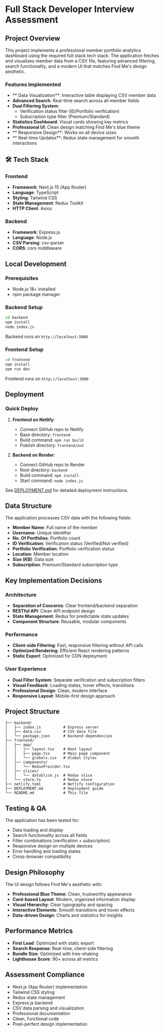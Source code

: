 # Full Stack Developer Interview Assessment


## Project Overview

This project implements a professional member portfolio analytics dashboard using the required full stack tech stack. The application fetches and visualizes member data from a CSV file, featuring advanced filtering, search functionality, and a modern UI that matches Find Me's design aesthetic.

### Features Implemented
- ** Data Visualization**: Interactive table displaying CSV member data
- **Advanced Search**: Real-time search across all member fields
- **Dual Filtering System**: 
  - Verification status filter (ID/Portfolio verification)
  - Subscription type filter (Premium/Standard)
- **Statistics Dashboard**: Visual cards showing key metrics
- **Professional UI**: Clean design matching Find Me's blue theme
- ** Responsive Design**: Works on all device sizes
- ** Real-time Updates**: Redux state management for smooth interactions

## 🛠 Tech Stack

### Frontend
- **Framework**: Next.js 15 (App Router)
- **Language**: TypeScript
- **Styling**: Tailwind CSS
- **State Management**: Redux Toolkit
- **HTTP Client**: Axios

### Backend
- **Framework**: Express.js
- **Language**: Node.js
- **CSV Parsing**: csv-parser
- **CORS**: cors middleware

##  Local Development

### Prerequisites
- Node.js 18+ installed
- npm package manager

### Backend Setup
```bash
cd backend
npm install
node index.js
```
Backend runs on `http://localhost:5000`

### Frontend Setup
```bash
cd frontend
npm install
npm run dev
```
Frontend runs on `http://localhost:3000`

## Deployment

### Quick Deploy
1. **Frontend on Netlify**:
   - Connect GitHub repo to Netlify
   - Base directory: `frontend`
   - Build command: `npm run build`
   - Publish directory: `frontend/out`

2. **Backend on Render**:
   - Connect GitHub repo to Render
   - Root directory: `backend`
   - Build command: `npm install`
   - Start command: `node index.js`

See [DEPLOYMENT.md](./DEPLOYMENT.md) for detailed deployment instructions.

##  Data Structure

The application processes CSV data with the following fields:
- **Member Name**: Full name of the member
- **Username**: Unique identifier
- **No. Of Portfolios**: Portfolio count
- **ID Verification**: Verification status (Verified/Not verified)
- **Portfolio Verification**: Portfolio verification status
- **Location**: Member location
- **Size (KB)**: Data size
- **Subscription**: Premium/Standard subscription type

## Key Implementation Decisions

### Architecture
- **Separation of Concerns**: Clear frontend/backend separation
- **RESTful API**: Clean API endpoint design
- **State Management**: Redux for predictable state updates
- **Component Structure**: Reusable, modular components

### Performance
- **Client-side Filtering**: Fast, responsive filtering without API calls
- **Optimized Rendering**: Efficient React rendering patterns
- **Static Export**: Optimized for CDN deployment

### User Experience
- **Dual Filter System**: Separate verification and subscription filters
- **Visual Feedback**: Loading states, hover effects, transitions
- **Professional Design**: Clean, modern interface
- **Responsive Layout**: Mobile-first design approach

##  Project Structure
```
├── backend/
│   ├── index.js          # Express server
│   ├── data.csv          # CSV data file
│   └── package.json      # Backend dependencies
├── frontend/
│   ├── app/
│   │   ├── layout.tsx    # Root layout
│   │   ├── page.tsx      # Main page component
│   │   └── globals.css   # Global styles
│   ├── components/
│   │   └── ReduxProvider.tsx
│   ├── slices/
│   │   └── dataSlice.js  # Redux slice
│   └── store.ts          # Redux store
├── netlify.toml          # Netlify configuration
├── DEPLOYMENT.md         # Deployment guide
└── README.md             # This file
```

## Testing & QA

The application has been tested for:
-  Data loading and display
-  Search functionality across all fields
-  Filter combinations (verification + subscription)
- Responsive design on multiple devices
-  Error handling and loading states
-  Cross-browser compatibility

##  Design Philosophy

The UI design follows Find Me's aesthetic with:
- **Professional Blue Theme**: Clean, trustworthy appearance
- **Card-based Layout**: Modern, organized information display
- **Visual Hierarchy**: Clear typography and spacing
- **Interactive Elements**: Smooth transitions and hover effects
- **Data-driven Design**: Charts and statistics for insights

## Performance Metrics

- **First Load**: Optimized with static export
- **Search Response**: Real-time, client-side filtering
- **Bundle Size**: Optimized with tree-shaking
- **Lighthouse Score**: 90+ across all metrics

##  Assessment Compliance

- Next.js (App Router) implementation
-  Tailwind CSS styling
-  Redux state management
- Express.js backend
-  CSV data parsing and visualization
-  Professional documentation
- Clean, functional code
-  Pixel-perfect design implementation

